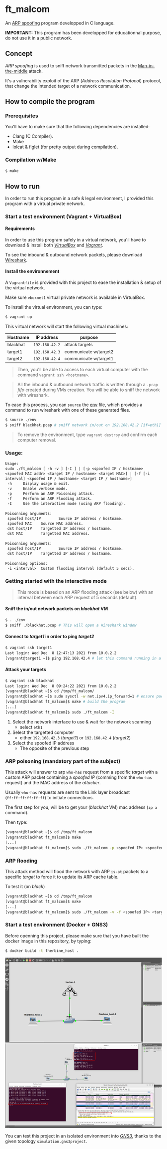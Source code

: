ft_malcom
=======

An [ARP spoofing](https://en.wikipedia.org/wiki/ARP_spoofing) program developped in C language.

**IMPORTANT:** This program has been developped for educationnal purpose, do not use it in a public network.

## Concept

_ARP spoofing_ is used to sniff network transmitted packets in the [Man-in-the-middle](https://en.wikipedia.org/wiki/Man-in-the-middle_attack) attack.

It's a vulnerability exploit of the ARP (_Address Resolution Protocol_) protocol, that change the intended target of
a network communication.

## How to compile the program

### Prerequisites

You'll have to make sure that the following dependencies are installed:
- Clang (C Compiler).
- Make
- lolcat & figlet (for pretty output during compilation).

### Compilation w/Make

```sh
$ make
```

## How to run

In order to run this program in a safe & legal environment, I provided this program with a virtual private network.

### Start a test environment (Vagrant + VirtualBox)

#### Requirements

In order to use this program safely in a virtual network, you'll have to download & install 
both _[VirtualBox](https://www.virtualbox.org/)_ and _[Vagrant](https://www.vagrantup.com/)_.

To see the inbound & outbound network packets, please download [Wireshark](https://www.wireshark.org/).

#### Install the environnement

A `Vagrantfile` is provided with this project to ease the installation & setup of the
virtual network.

Make sure `vboxnet1` virtual private network is available in
VirtualBox.

To install the virtual environment, you can type:
```sh
$ vagrant up
```

This virtual network will start the following virtual machines:

| Hostname |   IP address   |        purpose        |
|----------|----------------|-----------------------|
| blackhat | `192.168.42.2` |     attack targets    |
| target1  | `192.168.42.3` | communicate w/target2 |
| target2  | `192.168.42.4` | communicate w/target1 |

> Then, you'll be able to access to each virtual computer with the command `vagrant ssh <hostname>`.

> All the inbound & outbound network traffic is written through a `.pcap` _fifo_ created during VMs creation.
> You will be able to sniff the network with wireshark.

To ease this process, you can `source` the [env](./env) file, which provides a command to run wireshark with one of these generated files.

```sh
$ source ./env
$ sniff blackhat.pcap # sniff network in/out on 192.168.42.2 [if=eth1]
```

> To remove the environment, type `vagrant destroy` and confirm each computer removal.

### Usage:

```
Usage:
sudo ./ft_malcom [ -h -v ] [-I ] | [-p <spoofed IP / hostname> <spoofed MAC addr> <target IP / hostname> <target MAC>] | [-f [-i interval] <spoofed IP / hostname> <target IP / hostname>]
 -h     Display usage & exit.
 -v     Enable verbose mode.
 -p     Perform an ARP Poisoning attack.
 -f     Perform an ARP Flooding attack.
 -I     Use the interactive mode (using ARP flooding).

Poisonning arguments:
 spoofed host/IP        Source IP address / hostname.
 spoofed MAC    Source MAC address.
 dst host/IP    Targetted IP address / hostname.
 dst MAC        Targetted MAC address.

Poisonning arguments:
 spoofed host/IP        Source IP address / hostname.
 dst host/IP    Targetted IP address / hostname.

Poisonning options:
 -i <interval>  Custom flooding interval (default 5 secs).
```

### Getting started with the interactive mode

> This mode is based on an ARP flooding attack (see below) with an interval between each ARP request of 5 seconds (default).

#### Sniff the in/out network packets on _blackhat_ VM

```sh
$ . ./env
$ sniff ./blackhat.pcap # This will open a Wireshark window
```

#### Connect to _target1_ in order to ping _target2_

```sh
$ vagrant ssh target1
Last login: Wed Dec  8 12:47:13 2021 from 10.0.2.2
[vagrant@target1 ~]$ ping 192.168.42.4 # let this command running in a terminal
```

#### Attack your targets

```sh
$ vagrant ssh blackhat
Last login: Wed Dec  8 09:24:22 2021 from 10.0.2.2
[vagrant@blackhat ~]$ cd /tmp/ft_malcom/
[vagrant@blackhat ~]$ sudo sysctl -w net.ipv4.ip_forward=1 # ensure packets forwarding
[vagrant@blackhat ft_malcom]$ make # build the program
[...]
[vagrant@blackhat ft_malcom]$ sudo ./ft_malcom -I
```

1. Select the network interface to use & wait for the network scanning
	- select `eth1`
2. Select the targetted computer
	- either `192.168.42.3` (_target1_) or `192.168.42.4` (_target2_)
3. Select the spoofed IP address
	- The opposite of the previous step

### ARP poisoning (mandatory part of the subject)

This attack will answer to arp `who-has` request from a specific _target_ with a custom ARP packet containing a _spoofed IP_ (comming from the `who-has` request) and the MAC address of the _attacker_.

Usually `who-has` requests are sent to the Link layer broadcast (`ff:ff:ff:ff:ff:ff`) to initiate connections.

The first step for you, will be to get your (_blackhat_ VM) mac address (`ip a` command).

Then type:
```sh
[vagrant@blackhat ~]$ cd /tmp/ft_malcom
[vagrant@blackhat ft_malcom]$ make
[...]
[vagrant@blackhat ft_malcom]$ sudo ./ft_malcom -p <spoofed IP> <spoofed MAC address> <target IP> ff:ff:ff:ff:ff:ff 
```

### ARP flooding

This attack method will flood the network with ARP `is-at` packets to a specific _target_ to force it to update its ARP cache table.

To test it (on _black_)
```sh
[vagrant@blackhat ~]$ cd /tmp/ft_malcom
[vagrant@blackhat ft_malcom]$ make
[...]
[vagrant@blackhat ft_malcom]$ sudo ./ft_malcom -v -f <spoofed IP> <targetted IP>
```

### Start a test environment (Docker + GNS3)

Before openning this project, please make sure that you have built the docker image
in this repository, by typing:

```sh
$ docker build -t fherbine_host .
```

![topology](./.data/images/gns.png)
![attack](./.data/images/gns3_attack.png)

You can test this project in an isolated environment into [_GNS3_](https://www.gns3.com/),
thanks to the given topology `simulation.gns3project`.


